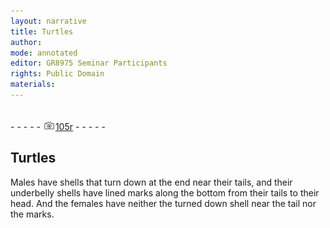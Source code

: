 ```yaml
---
layout: narrative
title: Turtles
author:
mode: annotated
editor: GR8975 Seminar Participants
rights: Public Domain
materials: 
---
```


 <br/>- - - - - <a href="http://gallica.bnf.fr/ark:/12148/btv1b10500001g/f215.image"><img src="../assets/photo-icon.png" alt="folio image: " style="display:inline-block; margin-bottom:-3px;"/>105r</a> - - - - - <br/> 
## Turtles

 
Males have shells that turn down at the end near their tails, and their underbelly shells have lined marks along the bottom from their tails to their head. And the females have neither the turned down shell near the tail nor the marks.
 